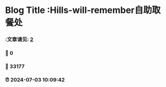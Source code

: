 # Blog Title :Hills-will-remember自助取餐处
### :文章请见: [2](https://Hills-will-remember.github.io/Echos-of-somebody.github.io/tag.html) 
### :speech_balloon: 0 
### :hibiscus: 33177 
### :alarm_clock: 2024-07-03 10:09:42 

